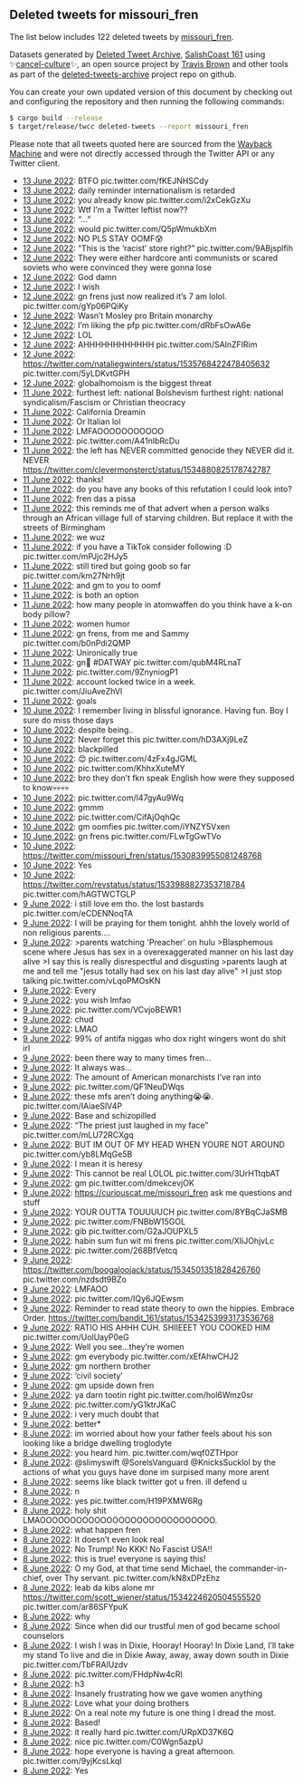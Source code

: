 ## Deleted tweets for missouri_fren

The list below includes 122 deleted tweets by
[missouri_fren](https://twitter.com/missouri_fren).



Datasets generated by [Deleted Tweet Archive](https://twitter.com/deletedtweet161), 
[SalishCoast 161](https://twitter.com/SalishCoastA) using 
✨[cancel-culture](https://github.com/travisbrown/cancel-culture)✨, an open source project by 
[Travis Brown](https://twitter.com/travisbrown) and other tools as part of the 
[deleted-tweets-archive](https://github.com/salcoast/deleted-tweets-archive/) project repo on github.

You can create your own updated version of this document by checking out and configuring the
repository and then running the following commands:

```bash
$ cargo build --release
$ target/release/twcc deleted-tweets --report missouri_fren
```

Please note that all tweets quoted here are sourced from the
[Wayback Machine](https://web.archive.org) and were not directly accessed through the Twitter API or
any Twitter client.

* [13 June 2022](https://web.archive.org/web/20220613062557/https://twitter.com/missouri_fren/status/1536233217296060416): BTFO pic.twitter.com/fKEJNHSCdy <!--1536233217296060416-->
* [13 June 2022](https://web.archive.org/web/20220613055733/https://twitter.com/missouri_fren/status/1536226076455837697): daily reminder internationalism is retarded <!--1536226076455837697-->
* [13 June 2022](https://web.archive.org/web/20220613055234/https://twitter.com/missouri_fren/status/1536224835092758528): you already know pic.twitter.com/i2xCekGzXu <!--1536224835092758528-->
* [13 June 2022](https://web.archive.org/web/20220613054955/https://twitter.com/missouri_fren/status/1536224104226881537): Wtf I’m a Twitter leftist now?? <!--1536224104226881537-->
* [13 June 2022](https://web.archive.org/web/20220613054917/https://twitter.com/missouri_fren/status/1536223916754190336): “…” <!--1536223916754190336-->
* [13 June 2022](https://web.archive.org/web/20220613054028/https://twitter.com/missouri_fren/status/1536221766690938882): would pic.twitter.com/Q5pWmukbXm <!--1536221766690938882-->
* [12 June 2022](https://web.archive.org/web/20220612194929/https://twitter.com/missouri_fren/status/1536073047664381953): NO PLS STAY OOMF😰 <!--1536073047664381953-->
* [12 June 2022](https://web.archive.org/web/20220612194832/https://twitter.com/missouri_fren/status/1536072807238492162): “This is the ‘racist’ store right?” pic.twitter.com/9ABjsplfih <!--1536072807238492162-->
* [12 June 2022](https://web.archive.org/web/20220612194618/https://twitter.com/missouri_fren/status/1536072289342607361): They were either hardcore anti communists or scared soviets who were convinced they were gonna lose <!--1536072289342607361-->
* [12 June 2022](https://web.archive.org/web/20220612194407/https://twitter.com/missouri_fren/status/1536071597127352320): God damn <!--1536071597127352320-->
* [12 June 2022](https://web.archive.org/web/20220612183116/https://twitter.com/missouri_fren/status/1536053367033798666): I wish <!--1536053367033798666-->
* [12 June 2022](https://web.archive.org/web/20220612120827/https://twitter.com/missouri_fren/status/1535956488669257728): gn frens just now realized it’s 7 am lolol. pic.twitter.com/gYp06PQiKy <!--1535956488669257728-->
* [12 June 2022](https://web.archive.org/web/20220612105317/https://twitter.com/missouri_fren/status/1535938188442849282): Wasn’t Mosley pro Britain monarchy <!--1535938188442849282-->
* [12 June 2022](https://web.archive.org/web/20220612104537/https://twitter.com/missouri_fren/status/1535936197998133248): I’m liking the pfp pic.twitter.com/dRbFsOwA6e <!--1535936197998133248-->
* [12 June 2022](https://web.archive.org/web/20220612090518/https://twitter.com/missouri_fren/status/1535910863990935552): LOL <!--1535910863990935552-->
* [12 June 2022](https://web.archive.org/web/20220612022622/https://twitter.com/missouri_fren/status/1535810575133028352): AHHHHHHHHHHHH pic.twitter.com/SAlnZFIRim <!--1535810575133028352-->
* [12 June 2022](https://web.archive.org/web/20220612022256/https://twitter.com/missouri_fren/status/1535809798771449856): https://twitter.com/nataliegwinters/status/1535768422478405632  pic.twitter.com/5yLDKvtGPH <!--1535809798771449856-->
* [12 June 2022](https://web.archive.org/web/20220612021323/https://twitter.com/missouri_fren/status/1535807302581747712): globalhomoism is the biggest threat <!--1535807302581747712-->
* [11 June 2022](https://web.archive.org/web/20220611193438/https://twitter.com/missouri_fren/status/1535706855082582016): furthest left: national Bolshevism  furthest right: national syndicalism/Fascism or Christian theocracy <!--1535706855082582016-->
* [11 June 2022](https://web.archive.org/web/20220611191528/https://twitter.com/missouri_fren/status/1535701040804380672): California Dreamin <!--1535701040804380672-->
* [11 June 2022](https://web.archive.org/web/20220611185629/https://twitter.com/missouri_fren/status/1535697355961516034): Or Italian lol <!--1535697355961516034-->
* [11 June 2022](https://web.archive.org/web/20220611185124/https://twitter.com/missouri_fren/status/1535696172228157440): LMFAOOOOOOOOOOO <!--1535696172228157440-->
* [11 June 2022](https://web.archive.org/web/20220611184819/https://twitter.com/missouri_fren/status/1535695315084394496): pic.twitter.com/A41nIbRcDu <!--1535695315084394496-->
* [11 June 2022](https://web.archive.org/web/20220611184607/https://twitter.com/missouri_fren/status/1535694674115035136): the left has NEVER committed genocide they NEVER did it. NEVER https://twitter.com/clevermonsterct/status/1534880825178742787 <!--1535694674115035136-->
* [11 June 2022](https://web.archive.org/web/20220611182756/https://twitter.com/missouri_fren/status/1535690277867896833): thanks! <!--1535690277867896833-->
* [11 June 2022](https://web.archive.org/web/20220611171413/https://twitter.com/missouri_fren/status/1535671707318464512): do you have any books of this refutation I could look into? <!--1535671707318464512-->
* [11 June 2022](https://web.archive.org/web/20220611165951/https://twitter.com/missouri_fren/status/1535667893446316032): fren das a pissa <!--1535667893446316032-->
* [11 June 2022](https://web.archive.org/web/20220611165334/https://twitter.com/missouri_fren/status/1535666494008348674): this reminds me of that advert when a person walks through an African village full of starving children. But replace it with the streets of Birmingham <!--1535666494008348674-->
* [11 June 2022](https://web.archive.org/web/20220611164936/https://twitter.com/missouri_fren/status/1535665412817444865): we wuz <!--1535665412817444865-->
* [11 June 2022](https://web.archive.org/web/20220611164817/https://twitter.com/missouri_fren/status/1535665098886418433): if you have a TikTok consider following :D pic.twitter.com/mPJjc2HJy5 <!--1535665098886418433-->
* [11 June 2022](https://web.archive.org/web/20220611164526/https://twitter.com/missouri_fren/status/1535664452229636100): still tired but going goob so far pic.twitter.com/km27Nrh9jt <!--1535664452229636100-->
* [11 June 2022](https://web.archive.org/web/20220611164241/https://twitter.com/missouri_fren/status/1535663768436350977): and gm to you to oomf <!--1535663768436350977-->
* [11 June 2022](https://web.archive.org/web/20220611164218/https://twitter.com/missouri_fren/status/1535663537485406208): is both an option <!--1535663537485406208-->
* [11 June 2022](https://web.archive.org/web/20220611164128/https://twitter.com/missouri_fren/status/1535663401548013568): how many people in atomwaffen do you think have a k-on body pillow? <!--1535663401548013568-->
* [11 June 2022](https://web.archive.org/web/20220611163953/https://twitter.com/missouri_fren/status/1535662875729182722): women humor <!--1535662875729182722-->
* [11 June 2022](https://web.archive.org/web/20220611061536/https://twitter.com/missouri_fren/status/1535505882229915649): gn frens, from me and Sammy pic.twitter.com/b0nPdi2QMP <!--1535505882229915649-->
* [11 June 2022](https://web.archive.org/web/20220611052810/https://twitter.com/missouri_fren/status/1535493196788092928): Unironically true <!--1535493196788092928-->
* [11 June 2022](https://web.archive.org/web/20220611050527/https://twitter.com/missouri_fren/status/1535488206040272897): gn🤟  #DATWAY  pic.twitter.com/qubM4RLnaT <!--1535488206040272897-->
* [11 June 2022](https://web.archive.org/web/20220611044749/https://twitter.com/missouri_fren/status/1535483801828196352): pic.twitter.com/9ZnyniogP1 <!--1535483801828196352-->
* [11 June 2022](https://web.archive.org/web/20220611044629/https://twitter.com/missouri_fren/status/1535483483002372097): account locked twice in a week. pic.twitter.com/JiuAveZhVl <!--1535483483002372097-->
* [11 June 2022](https://web.archive.org/web/20220611044343/https://twitter.com/missouri_fren/status/1535482810286448640): goals <!--1535482810286448640-->
* [10 June 2022](https://web.archive.org/web/20220610145438/https://twitter.com/missouri_fren/status/1535274070903820291): I remember living in blissful ignorance. Having fun. Boy I sure do miss those days <!--1535274070903820291-->
* [10 June 2022](https://web.archive.org/web/20220610145624/https://twitter.com/missouri_fren/status/1535273575304908800): despite being.. <!--1535273575304908800-->
* [10 June 2022](https://web.archive.org/web/20220610145219/https://twitter.com/missouri_fren/status/1535273362510843904): Never forget this pic.twitter.com/hD3AXj9LeZ <!--1535273362510843904-->
* [10 June 2022](https://web.archive.org/web/20220610144851/https://twitter.com/missouri_fren/status/1535272522039668736): blackpilled <!--1535272522039668736-->
* [10 June 2022](https://web.archive.org/web/20220610144651/https://twitter.com/missouri_fren/status/1535272064701149184): 😊 pic.twitter.com/4zFx4gJGML <!--1535272064701149184-->
* [10 June 2022](https://web.archive.org/web/20220610144338/https://twitter.com/missouri_fren/status/1535271396871491585): pic.twitter.com/KhhxXuteMY <!--1535271396871491585-->
* [10 June 2022](https://web.archive.org/web/20220610144129/https://twitter.com/missouri_fren/status/1535270849334345728): bro they don’t fkn speak English how were they supposed to know💀💀💀💀 <!--1535270849334345728-->
* [10 June 2022](https://web.archive.org/web/20220610144017/https://twitter.com/missouri_fren/status/1535270568639049730): pic.twitter.com/l47gyAu9Wq <!--1535270568639049730-->
* [10 June 2022](https://web.archive.org/web/20220610143922/https://twitter.com/missouri_fren/status/1535270295958847495): gmmm <!--1535270295958847495-->
* [10 June 2022](https://web.archive.org/web/20220610141830/https://twitter.com/missouri_fren/status/1535265079867887618): pic.twitter.com/CifAjOqhQc <!--1535265079867887618-->
* [10 June 2022](https://web.archive.org/web/20220610141606/https://twitter.com/missouri_fren/status/1535264371441405952): gm oomfies pic.twitter.com/iYNZY5Vxen <!--1535264371441405952-->
* [10 June 2022](https://web.archive.org/web/20220610022431/https://twitter.com/missouri_fren/status/1535085315076919296): gn frens pic.twitter.com/FLwTgGwTVo <!--1535085315076919296-->
* [10 June 2022](https://web.archive.org/web/20220610012144/https://twitter.com/missouri_fren/status/1535069481118363648): https://twitter.com/missouri_fren/status/1530839955081248768 <!--1535069481118363648-->
* [10 June 2022](https://web.archive.org/web/20220610012043/https://twitter.com/missouri_fren/status/1535069246513745920): Yes <!--1535069246513745920-->
* [10 June 2022](https://web.archive.org/web/20220610010410/https://twitter.com/missouri_fren/status/1535065041707229184): https://twitter.com/revstatus/status/1533988827353718784  pic.twitter.com/hAGTWCTGLP <!--1535065041707229184-->
* [ 9 June 2022](https://web.archive.org/web/20220609231145/https://twitter.com/missouri_fren/status/1535036805862522885): i still love em tho. the lost bastards pic.twitter.com/eCDENNoqTA <!--1535036805862522885-->
* [ 9 June 2022](https://web.archive.org/web/20220609231010/https://twitter.com/missouri_fren/status/1535035551694442513): I will be praying for them tonight. ahhh the lovely world of non religious parents.... <!--1535035551694442513-->
* [ 9 June 2022](https://web.archive.org/web/20220609230522/https://twitter.com/missouri_fren/status/1535035295812538380): >parents watching 'Preacher' on hulu >Blasphemous scene where Jesus has sex in a overexaggerated manner on his last day alive >I say this is really disrespectful and disgusting >parents laugh at me and tell me "jesus totally had sex on his last day alive" >I just stop talking pic.twitter.com/vLqoPMOsKN <!--1535035295812538380-->
* [ 9 June 2022](https://web.archive.org/web/20220609220249/https://twitter.com/missouri_fren/status/1535019574034419712): Every <!--1535019574034419712-->
* [ 9 June 2022](https://web.archive.org/web/20220609220115/https://twitter.com/missouri_fren/status/1535018958952116225): you wish lmfao <!--1535018958952116225-->
* [ 9 June 2022](https://web.archive.org/web/20220609214741/https://twitter.com/missouri_fren/status/1535015692566614016): pic.twitter.com/VCvjoBEWR1 <!--1535015692566614016-->
* [ 9 June 2022](https://web.archive.org/web/20220609213854/https://twitter.com/missouri_fren/status/1535013331013996544): chud <!--1535013331013996544-->
* [ 9 June 2022](https://web.archive.org/web/20220609211945/https://twitter.com/missouri_fren/status/1535008597830164505): LMAO <!--1535008597830164505-->
* [ 9 June 2022](https://web.archive.org/web/20220609210505/https://twitter.com/missouri_fren/status/1535004943404392452): 99% of antifa niggas who dox right wingers wont do shit irl <!--1535004943404392452-->
* [ 9 June 2022](https://web.archive.org/web/20220609210013/https://twitter.com/missouri_fren/status/1535003712548134915): been there way to many times fren... <!--1535003712548134915-->
* [ 9 June 2022](https://web.archive.org/web/20220609193524/https://twitter.com/missouri_fren/status/1534982429420621824): It always was… <!--1534982429420621824-->
* [ 9 June 2022](https://web.archive.org/web/20220609192643/https://twitter.com/missouri_fren/status/1534980079494873107): The amount of American monarchists I’ve ran into <!--1534980079494873107-->
* [ 9 June 2022](https://web.archive.org/web/20220609192300/https://twitter.com/missouri_fren/status/1534979228592218114): pic.twitter.com/QF1NeuDWqs <!--1534979228592218114-->
* [ 9 June 2022](https://web.archive.org/web/20220609192004/https://twitter.com/missouri_fren/status/1534978524112732161): these mfs aren’t doing anything😭😭. pic.twitter.com/IAiaeSlV4P <!--1534978524112732161-->
* [ 9 June 2022](https://web.archive.org/web/20220609191849/https://twitter.com/missouri_fren/status/1534978128614940672): Base and schizopilled <!--1534978128614940672-->
* [ 9 June 2022](https://web.archive.org/web/20220609191626/https://twitter.com/missouri_fren/status/1534977600203923459): “The priest just laughed in my face” pic.twitter.com/mLU72RCXgq <!--1534977600203923459-->
* [ 9 June 2022](https://web.archive.org/web/20220609190919/https://twitter.com/missouri_fren/status/1534975925359587328): BUT IM OUT OF MY HEAD WHEN YOURE NOT AROUND pic.twitter.com/yb8LMqGe5B <!--1534975925359587328-->
* [ 9 June 2022](https://web.archive.org/web/20220609190616/https://twitter.com/missouri_fren/status/1534975061353844737): I mean it is heresy <!--1534975061353844737-->
* [ 9 June 2022](https://web.archive.org/web/20220609190201/https://twitter.com/missouri_fren/status/1534974049561980928): This cannot be real LOLOL pic.twitter.com/3UrHTtqbAT <!--1534974049561980928-->
* [ 9 June 2022](https://web.archive.org/web/20220609185042/https://twitter.com/missouri_fren/status/1534971176593805322): gm pic.twitter.com/dmekcevjOK <!--1534971176593805322-->
* [ 9 June 2022](https://web.archive.org/web/20220609184828/https://twitter.com/missouri_fren/status/1534970470260428815): https://curiouscat.me/missouri_fren  ask me questions and stuff <!--1534970470260428815-->
* [ 9 June 2022](https://web.archive.org/web/20220609184229/https://twitter.com/missouri_fren/status/1534969013956055040): YOUR OUTTA TOUUUUCH pic.twitter.com/8YBqCJaSMB <!--1534969013956055040-->
* [ 9 June 2022](https://web.archive.org/web/20220609184039/https://twitter.com/missouri_fren/status/1534968628495253504): pic.twitter.com/FNBbW15GOL <!--1534968628495253504-->
* [ 9 June 2022](https://web.archive.org/web/20220609183225/https://twitter.com/missouri_fren/status/1534966383498231809): gib pic.twitter.com/G2aJOUPXL5 <!--1534966383498231809-->
* [ 9 June 2022](https://web.archive.org/web/20220609182651/https://twitter.com/missouri_fren/status/1534965186368393216): habin sum fun wit mi frens pic.twitter.com/XIiJOhjvLc <!--1534965186368393216-->
* [ 9 June 2022](https://web.archive.org/web/20220609181103/https://twitter.com/missouri_fren/status/1534961094284001280): pic.twitter.com/268BfVetcq <!--1534961094284001280-->
* [ 9 June 2022](https://web.archive.org/web/20220609152531/https://twitter.com/missouri_fren/status/1534918793255866380): https://twitter.com/boogaloojack/status/1534501351828426760  pic.twitter.com/nzdsdt9BZo <!--1534918793255866380-->
* [ 9 June 2022](https://web.archive.org/web/20220609151902/https://twitter.com/missouri_fren/status/1534917958925000705): LMFAOO <!--1534917958925000705-->
* [ 9 June 2022](https://web.archive.org/web/20220609151942/https://twitter.com/missouri_fren/status/1534917758097424384): pic.twitter.com/IQy6JQEwsm <!--1534917758097424384-->
* [ 9 June 2022](https://web.archive.org/web/20220609151709/https://twitter.com/missouri_fren/status/1534917390689091584): Reminder to read state theory to own the hippies. Embrace Order. https://twitter.com/bandit_161/status/1534253993173536768 <!--1534917390689091584-->
* [ 9 June 2022](https://web.archive.org/web/20220609151143/https://twitter.com/missouri_fren/status/1534915908396896262): RATIO HIS AHHH CUH. SHIIEEET YOU COOKED HIM pic.twitter.com/UolUayP0eG <!--1534915908396896262-->
* [ 9 June 2022](https://web.archive.org/web/20220609150625/https://twitter.com/missouri_fren/status/1534914705050984448): Well you see…they’re women <!--1534914705050984448-->
* [ 9 June 2022](https://web.archive.org/web/20220609150755/https://twitter.com/missouri_fren/status/1534914022864310278): gm everybody pic.twitter.com/xEfAhwCHJ2 <!--1534914022864310278-->
* [ 9 June 2022](https://web.archive.org/web/20220609150228/https://twitter.com/missouri_fren/status/1534913624044621825): gm northern brother <!--1534913624044621825-->
* [ 9 June 2022](https://web.archive.org/web/20220609150027/https://twitter.com/missouri_fren/status/1534913114973605892): ‘civil society’ <!--1534913114973605892-->
* [ 9 June 2022](https://web.archive.org/web/20220609141226/https://twitter.com/missouri_fren/status/1534900495357300747): gm upside down fren <!--1534900495357300747-->
* [ 9 June 2022](https://web.archive.org/web/20220609001052/https://twitter.com/missouri_fren/status/1534689350126018562): ya darn tootin right pic.twitter.com/hol6Wmz0sr <!--1534689350126018562-->
* [ 9 June 2022](https://web.archive.org/web/20220609000808/https://twitter.com/missouri_fren/status/1534688654714671107): pic.twitter.com/yG1ktrJKaC <!--1534688654714671107-->
* [ 9 June 2022](https://web.archive.org/web/20220609000336/https://twitter.com/missouri_fren/status/1534687507220152320): i very much doubt that <!--1534687507220152320-->
* [ 9 June 2022](https://web.archive.org/web/20220609000118/https://twitter.com/missouri_fren/status/1534686819056508934): better* <!--1534686819056508934-->
* [ 8 June 2022](https://web.archive.org/web/20220609000219/https://twitter.com/missouri_fren/status/1534686571496103936): im worried about how your father feels about his son looking like a bridge dwelling troglodyte <!--1534686571496103936-->
* [ 8 June 2022](https://web.archive.org/web/20220608235608/https://twitter.com/missouri_fren/status/1534685678663000064): you heard him. pic.twitter.com/wqf0ZTHpor <!--1534685678663000064-->
* [ 8 June 2022](https://web.archive.org/web/20220608235454/https://twitter.com/missouri_fren/status/1534685431744299009): @slimyswift @SorelsVanguard @KnicksSucklol by the actions of what you guys have done im surpised many more arent <!--1534685431744299009-->
* [ 8 June 2022](https://web.archive.org/web/20220608234830/https://twitter.com/missouri_fren/status/1534683762503700480): seems like black twitter got u fren. ill defend u <!--1534683762503700480-->
* [ 8 June 2022](https://web.archive.org/web/20220608234739/https://twitter.com/missouri_fren/status/1534683485948059649): n <!--1534683485948059649-->
* [ 8 June 2022](https://web.archive.org/web/20220608234716/https://twitter.com/missouri_fren/status/1534683386819780610): yes pic.twitter.com/H19PXMW6Rg <!--1534683386819780610-->
* [ 8 June 2022](https://web.archive.org/web/20220608234347/https://twitter.com/missouri_fren/status/1534682388424450048): holy shit LMAOOOOOOOOOOOOOOOOOOOOOOOOOOOOO. <!--1534682388424450048-->
* [ 8 June 2022](https://web.archive.org/web/20220608233946/https://twitter.com/missouri_fren/status/1534681572405874689): what happen fren <!--1534681572405874689-->
* [ 8 June 2022](https://web.archive.org/web/20220608224729/https://twitter.com/missouri_fren/status/1534668328949669889): It doesn’t even look real <!--1534668328949669889-->
* [ 8 June 2022](https://web.archive.org/web/20220608211626/https://twitter.com/missouri_fren/status/1534645521029156864): No Trump! No KKK! No Fascist USA!! <!--1534645521029156864-->
* [ 8 June 2022](https://web.archive.org/web/20220608204036/https://twitter.com/missouri_fren/status/1534636404780716033): this is true! everyone is saying this! <!--1534636404780716033-->
* [ 8 June 2022](https://web.archive.org/web/20220608201358/https://twitter.com/missouri_fren/status/1534629704870805505): O my God, at that time send Michael, the commander-in-chief, over Thy servant. pic.twitter.com/kN8xDPzEhz <!--1534629704870805505-->
* [ 8 June 2022](https://web.archive.org/web/20220608193823/https://twitter.com/missouri_fren/status/1534620673750204416): leab da kibs alone mr  https://twitter.com/scott_wiener/status/1534224620504555520  pic.twitter.com/ar86SFYpuK <!--1534620673750204416-->
* [ 8 June 2022](https://web.archive.org/web/20220608193153/https://twitter.com/missouri_fren/status/1534619105919123460): why <!--1534619105919123460-->
* [ 8 June 2022](https://web.archive.org/web/20220608191901/https://twitter.com/missouri_fren/status/1534615867895320576): Since when did our trustful men of god became school counselors <!--1534615867895320576-->
* [ 8 June 2022](https://web.archive.org/web/20220608191646/https://twitter.com/missouri_fren/status/1534615242495229952): I wish I was in Dixie, Hooray! Hooray! In Dixie Land, I’ll take my stand To live and die in Dixie Away, away, away down south in Dixie pic.twitter.com/TbFRAlUzdv <!--1534615242495229952-->
* [ 8 June 2022](https://web.archive.org/web/20220608175256/https://twitter.com/missouri_fren/status/1534594304441819136): pic.twitter.com/FHdpNw4cRl <!--1534594304441819136-->
* [ 8 June 2022](https://web.archive.org/web/20220608175208/https://twitter.com/missouri_fren/status/1534594097893330944): h3 <!--1534594097893330944-->
* [ 8 June 2022](https://web.archive.org/web/20220608174909/https://twitter.com/missouri_fren/status/1534593160516620291): Insanely frustrating how we gave women anything <!--1534593160516620291-->
* [ 8 June 2022](https://web.archive.org/web/20220608174659/https://twitter.com/missouri_fren/status/1534592792596557824): Love what your doing brothers <!--1534592792596557824-->
* [ 8 June 2022](https://web.archive.org/web/20220608173832/https://twitter.com/missouri_fren/status/1534590487411171330): On a real note my future is one thing I dread the most. <!--1534590487411171330-->
* [ 8 June 2022](https://web.archive.org/web/20220608173356/https://twitter.com/missouri_fren/status/1534589390873321474): Based! <!--1534589390873321474-->
* [ 8 June 2022](https://web.archive.org/web/20220608173254/https://twitter.com/missouri_fren/status/1534589131107586048): it really hard pic.twitter.com/URpXD37K6Q <!--1534589131107586048-->
* [ 8 June 2022](https://web.archive.org/web/20220608172811/https://twitter.com/missouri_fren/status/1534587938566287360): nice pic.twitter.com/C0Wgn5azpU <!--1534587938566287360-->
* [ 8 June 2022](https://web.archive.org/web/20220608165541/https://twitter.com/missouri_fren/status/1534579749862813697): hope everyone is having a great afternoon. pic.twitter.com/9yjKcsLkqI <!--1534579749862813697-->
* [ 8 June 2022](https://web.archive.org/web/20220608165233/https://twitter.com/missouri_fren/status/1534578914730708992): Yes <!--1534578914730708992-->
